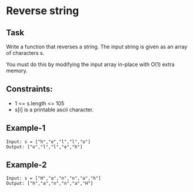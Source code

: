 # Reverse string

## Task
Write a function that reverses a string. The input string is given as an array of characters s.

You must do this by modifying the input array in-place with O(1) extra memory.

## Constraints:
- 1 <= s.length <= 105
- s[i] is a printable ascii character.


## Example-1
```
Input: s = ["h","e","l","l","o"]
Output: ["o","l","l","e","h"]
```

## Example-2
```
Input: s = ["H","a","n","n","a","h"]
Output: ["h","a","n","n","a","H"]
```